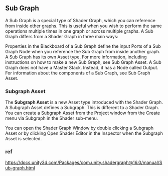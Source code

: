 ## Sub Graph

A Sub Graph is a special type of Shader Graph, which you can reference from inside other graphs. This is useful when you wish to perform the same operations multiple times in one graph or across multiple graphs. A Sub Graph differs from a Shader Graph in three main ways:

Properties in the Blackboard of a Sub Graph define the input Ports of a Sub Graph Node when you reference the Sub Graph from inside another graph.
A Sub Graph has its own Asset type. For more information, including instructions on how to make a new Sub Graph, see Sub Graph Asset.
A Sub Graph does not have a Master Stack. Instead, it has a Node called Output.
For information about the components of a Sub Graph, see Sub Graph Asset.


### Subgraph Asset

The **Subgraph Asset** is a new Asset type introduced with the Shader Graph. A Subgraph Asset defines a Subgraph. This is different to a Shader Graph. You can create a Subgraph Asset from the Project window from the Create menu via Subgraph in the Shader sub-menu.

You can open the Shader Graph Window by double clicking a Subgraph Asset or by clicking Open Shader Editor in the Inspector when the Subgraph Asset is selected.



### ref
https://docs.unity3d.com/Packages/com.unity.shadergraph@16.0/manual/Sub-graph.html

